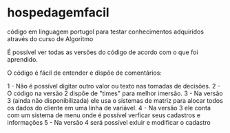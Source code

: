 # hospedagemfacil
código em linguagem portugol para testar conhecimentos adquiridos através do curso de Algoritmo 

É possível ver todas as versões do código de acordo com o que foi aprendido.

O código é fácil de entender e dispôe de comentários:

1 - Não é possível digitar outro valor ou texto nas tomadas de decisões.
2 - O código na versão 2 dispôe de "times" para melhor imersão.
3 - Na versão 3 (ainda não disponibilizada) ele usa o sistemas de matriz para alocar todos os dados do cliente em 
uma linha de variável.
4 - Na versão 3 ele conta com um sistema de menu onde é possível verficar seus cadastros e informações
5 - Na versão 4 será possível exluir e modificar o cadastro
